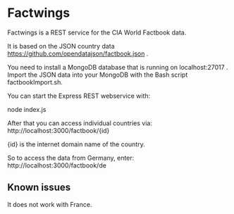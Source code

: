 # Factwings
Factwings is a REST service for the CIA World Factbook data.

It is based on the JSON country data https://github.com/opendatajson/factbook.json .

You need to install a MongoDB database that is running on localhost:27017 .
Import the JSON data into your MongoDB with the Bash script factbookImport.sh.

You can start the Express REST webservice with:

node index.js

After that you can access individual countries via: http://localhost:3000/factbook/{id}

{id} is the internet domain name of the country.

So to access the data from Germany, enter: http://localhost:3000/factbook/de

## Known issues

It does not work with France.

